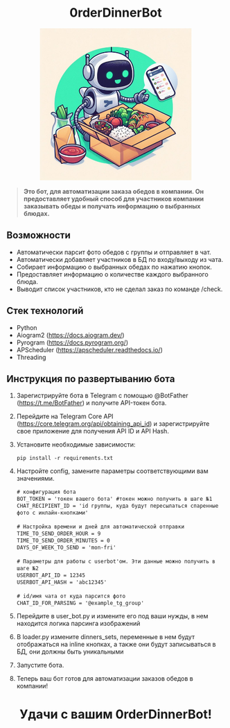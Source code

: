 <div style="text-align:center;"><h1> 0rderDinnerBot</h1></div>
<p align="center">
  <img src="img.png" alt="img.png" width="350">
</p>

> **Это бот, для автоматизации заказа обедов в компании. Он предоставляет удобный способ для участников компании заказывать обеды и получать информацию о выбранных блюдах.**

## Возможности

- Автоматически парсит фото обедов с группы и отправляет в чат.
- Автоматически добавляет участников в БД по входу/выходу из чата.
- Собирает информацию о выбранных обедах по нажатию кнопок.
- Предоставляет информацию о количестве каждого выбранного блюда.
- Выводит список участников, кто не сделал заказ по команде /check.

## Стек технологий

- Python
- Aiogram2 (https://docs.aiogram.dev/)
- Pyrogram (https://docs.pyrogram.org/)
- APScheduler (https://apscheduler.readthedocs.io/)
- Threading

## Инструкция по развертыванию бота

1. Зарегистрируйте бота в Telegram с помощью @BotFather (https://t.me/BotFather) и получите API-токен бота.
2. Перейдите на Telegram Core API (https://core.telegram.org/api/obtaining_api_id) и зарегистрируйте свое приложение для получения API ID и API Hash.
3. Установите необходимые зависимости:
   ```
   pip install -r requirements.txt
   ```
4. Настройте config, замените параметры соответствующими вам значениями.
   ```
   # конфигурация бота
   BOT_TOKEN = 'токен вашего бота' #токен можно получить в шаге №1
   CHAT_RECIPIENT_ID = 'id группы, куда будут пересылаться спаренные фото с инлайн-кнопками' 
   
   # Настройка времени и дней для автоматической отправки
   TIME_TO_SEND_ORDER_HOUR = 9
   TIME_TO_SEND_ORDER_MINUTES = 0
   DAYS_OF_WEEK_TO_SEND = 'mon-fri'
   
   # Параметры для работы с userbot'ом. Эти данные можно получить в шаге №2
   USERBOT_API_ID = 12345
   USERBOT_API_HASH = 'abc12345'
   
   # id/имя чата от куда парсится фото
   CHAT_ID_FOR_PARSING = '@example_tg_group'
   ```

5. Перейдите в user_bot.py и измените его под ваши нужды, в нем находится логика парсинга изображений
6. В loader.py измените dinners_sets, переменные в нем будут отображаться на inline кнопках, а также они будут записываться в БД, они должны быть уникальными
7. Запустите бота.
8. Теперь ваш бот готов для автоматизации заказов обедов в компании!

<div style="text-align:center;"><h1> Удачи с вашим 0rderDinnerBot!</h1></div>
